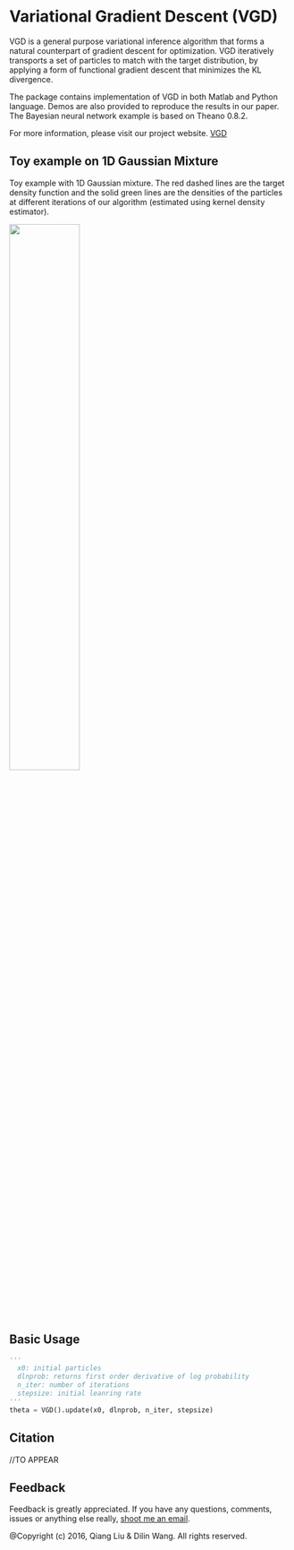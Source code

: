 # Variational Gradient Descent (VGD)
VGD is a general purpose variational inference algorithm that forms a natural counterpart of gradient descent for optimization. VGD iteratively transports a set of particles to match with the target distribution, by applying a form of functional gradient descent that minimizes the KL divergence.

The package contains implementation of VGD in both Matlab and Python language. Demos are also provided to reproduce the results in our paper. The Bayesian neural network example is based on Theano 0.8.2.

For more information, please visit our project website. [VGD](http://www.cs.dartmouth.edu/~dartml/project.html)

## Toy example on 1D Gaussian Mixture
Toy example with 1D Gaussian mixture. The red dashed lines are the target density function and the solid green lines are the densities of the particles at different iterations of our algorithm (estimated using kernel density estimator).

<img src="http://cs.dartmouth.edu/~dartml/1dgmm.gif" width="50%">

## Basic Usage
```python
'''
  x0: initial particles
  dlnprob: returns first order derivative of log probability
  n_iter: number of iterations
  stepsize: initial leanring rate 
'''
theta = VGD().update(x0, dlnprob, n_iter, stepsize)
```

## Citation
//TO APPEAR

## Feedback
Feedback is greatly appreciated. If you have any questions, comments, issues or anything else really, [shoot me an email](mailto:dilin.wang.gr@dartmouth.edu).


@Copyright (c) 2016,  Qiang Liu & Dilin Wang.
All rights reserved.
